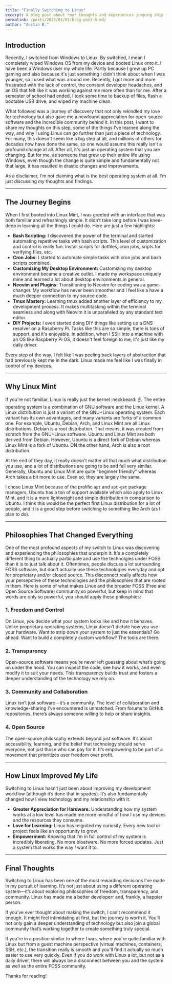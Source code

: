 ```yaml
---
title: "Finally Switching to Linux"
excerpt: A blog post about *my* thoughts and experiences jumping ship from Windows to Linux.
permalink: /posts/2025/01/01/blog-post-5.md/
author: "Austin B."
---
```


## Introduction

Recently, I switched from Windows to Linux. By switched, I mean I completely wiped Windows OS from my device and booted Linux onto it. I have been a Windows user my whole life. Partly because I grew up PC gaming and also because it's just something I didn't think about when I was younger, so I used what was around me. Recently, I got more and more frustrated with the lack of control, the constant developer headaches, and an OS that felt like it was working against me more often than for me. After a semester of school had ended, I took some time to backup of files, flash a bootable USB drive, and wiped my machine clean.

What followed was a journey of discovery that not only rekindled my love for technology but also gave me a newfound appreciation for open-source software and the incredible community behind it. In this post, I want to share my thoughts on this step, some of the things I’ve learned along the way, and why I using Linux can go further than just a piece of technology. For many, this doesn't seem like a big step at all, and millions of others for decades now have done the same, so one would assume this really isn't a profound change at all. After all, it's just an operating system that you are changing. But for me, as someone that grew up their entire life using Windows, even though the change is quite simple and fundamentally not that large, it has resulted in drastic changes and improvements.

As a disclaimer, I'm not claiming what is the best operating system at all. I'm just discussing _my_ thoughts and findings.

---

## The Journey Begins

When I first booted into Linux Mint, I was greeted with an interface that was both familiar and refreshingly simple. It didn’t take long before I was knee-deep in learning all the things I could do. Here are just a few highlights:

- **Bash Scripting:** I discovered the power of the terminal and started automating repetitive tasks with bash scripts. This level of customization and control is really fun. Install scripts for dotfiles, cron jobs, sripts for verifying files, etc. 
- **Cron Jobs:** I started to automate simple tasks with cron jobs and bash scripts combined.
- **Customizing My Desktop Environment:** Customizing my desktop environment became a creative outlet. I made my workspace uniquely mine and learned a lot about desktop environments in general.
- **Neovim and Plugins:** Transitioning to Neovim for coding was a game-changer. My workflow has never been smoother and I feel like a have a much deeper connection to my source code.
- **Tmux Mastery:** Learning tmux added another layer of efficiency to my development process. It makes multitasking within the terminal seamless and along with Neovim it is unparalleled by any standard text editor.
- **DIY Projects:** I even started doing DIY things like setting up a DNS resolver on a Raspberry Pi. Tasks like this are so simple, there is tons of support, and it's enjoyable. In addition, when I SSH into a machine with an OS like Raspberry Pi OS, it doesn't feel foreign to me, it's just like my daily driver.

Every step of the way, I felt like I was peeling back layers of abstraction that had previously kept me in the dark. Linux made me feel like I was finally in control of my devices.

---

## Why Linux Mint

If you're not familiar, Linux is really just the kernel :neckbeard: :point_up:. The entire operating system is a combination of GNU software and the Linux kernel. A Linux *distribution* is just a variant of the GNU+Linux operating system. Each variant has its own advantages, and many variants are forks of a common one. For example, Ubuntu, Debian, Arch, and Linux Mint are all Linux distributions. Debian is a root distribution. That means, it was created from scratch from the GNU+Linux software. Ubuntu and Linux Mint are both derived from Debian. However, Ubuntu is a direct fork of Debian whereas Linux Mint is a fork of Ubuntu. ON the other hand, Arch is also a root distribution.

At the end of they day, it really doesn't matter all that much what distribution you use, and a lot of distributions are going to be and fell very similar. Generally, Ubuntu and Linux Mint are quite "beginner friendly" whereas Arch takes a bit more to use. Even so, they are largely the same.

I chose Linux Mint because of the prolific `apt` and `apt-get` package managers, Ubuntu has a ton of support available which also apply to Linux Mint, and it is a more lightweight and simple distribution in comparison to Ubuntu. I think this would be the perfect first Linux distribution for a lot of people, and it is a good step before switching to something like Arch (as I plan to do).

---

## Philosophies That Changed Everything

One of the most profound aspects of my switch to Linux was discovering and experiencing the philosophies that underpin it. It's a completely different thing to actually participate and use the technolgies under FOSS than it is to just talk about it. Oftentimes, people discuss a lot surrounding FOSS software, but don't actually use these technologies everyday and opt for proprietary and/or closed source. This disconnect really affects how your persepctive of these technologies and the philosophies that are rooted in them. Here is some of what makes Linux and the broader FOSS (Free and Open Source Software) community so powerful, but keep in mind that words are only so powerful, you should apply these philosphies:

### 1. **Freedom and Control**
On Linux, *you* decide what your system looks like and how it behaves. Unlike proprietary operating systems, Linux doesn’t dictate how you use your hardware. Want to strip down your system to just the essentials? Go ahead. Want to build a completely custom workflow? The tools are there.

### 2. **Transparency**
Open-source software means you’re never left guessing about what’s going on under the hood. You can inspect the code, see how it works, and even modify it to suit your needs. This transparency builds trust and fosters a deeper understanding of the technology we rely on.

### 3. **Community and Collaboration**
Linux isn’t just software—it’s a community. The level of collaboration and knowledge-sharing I’ve encountered is unmatched. From forums to GitHub repositories, there’s always someone willing to help or share insights.

### 4. **Open Source**
The open-source philosophy extends beyond just software. It’s about accessibility, learning, and the belief that technology should serve everyone, not just those who can pay for it. It’s empowering to be part of a movement that prioritizes user freedom over profit.

---

## How Linux Improved My Life

Switching to Linux hasn’t just been about improving my development workflow (although it’s done that in spades). It’s also fundamentally changed how I view technology and my relationship with it.

- **Greater Appreciation for Hardware:** Understanding how my system works at a low level has made me more mindful of how I use my devices and the resources they consume.
- **Love for Learning:** Linux has reignited my curiosity. Every new tool or project feels like an opportunity to grow.
- **Empowerment:** Knowing that I’m in full control of my system is incredibly liberating. No more bloatware. No more forced updates. Just a system that works the way *I* want it to.

---

## Final Thoughts

Switching to Linux has been one of the most rewarding decisions I’ve made in my pursuit of learning. It’s not just about using a different operating system—it’s about exploring philosophies of freedom, transparency, and community. Linux has made me a better developerr and, frankly, a happier person.

If you’ve ever thought about making the switch, I can’t recommend it enough. It might feel intimidating at first, but the journey is worth it. You’ll not only gain a deeper understanding of technology but also join a global community that’s working together to create something truly special.

If you're in a position similar to where I was, where you're quite familiar with Linux but from a guest machine perspective (virtual machines, containers, SSH, etc.), the transition really is smooth and you'll find it actually so much easier to use very quickly. Even if you do work with Linux a lot, but not as a daily driver, there will always be a disconnect between you and the system as well as the entire FOSS community.

Thanks for reading!

